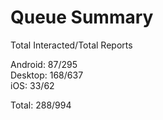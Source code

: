 # Queue Summary

Total Interacted/Total Reports

Android: 87/295  
Desktop: 168/637  
iOS: 33/62

Total: 288/994
